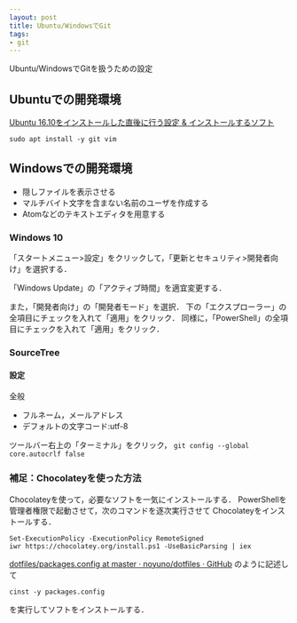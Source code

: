 ```yaml
---
layout: post
title: Ubuntu/WindowsでGit
tags:
- git
---
```


Ubuntu/WindowsでGitを扱うための設定

## Ubuntuでの開発環境

[Ubuntu 16.10をインストールした直後に行う設定 & インストールするソフト](http://sicklylife.at-ninja.jp/memo/ubuntu1610/settings.html)

```
sudo apt install -y git vim
```

## Windowsでの開発環境

- 隠しファイルを表示させる
- マルチバイト文字を含まない名前のユーザを作成する
- Atomなどのテキストエディタを用意する

### Windows 10

「スタートメニュー>設定」をクリックして，「更新とセキュリティ>開発者向け」を選択する．

「Windows Update」の「アクティブ時間」を適宜変更する．

また，「開発者向け」の「開発者モード」を選択．
下の「エクスプローラー」の全項目にチェックを入れて「適用」をクリック．
同様に，「PowerShell」の全項目にチェックを入れて「適用」をクリック．

### SourceTree

#### 設定

全般

- フルネーム，メールアドレス
- デフォルトの文字コード:utf-8

ツールバー右上の「ターミナル」をクリック，
`git config --global core.autocrlf false`

### 補足：Chocolateyを使った方法

Chocolateyを使って，必要なソフトを一気にインストールする．
PowerShellを管理者権限で起動させて，次のコマンドを逐次実行させて
Chocolateyをインストールする．

```
Set-ExecutionPolicy -ExecutionPolicy RemoteSigned
iwr https://chocolatey.org/install.ps1 -UseBasicParsing | iex
```

[dotfiles/packages.config at master · noyuno/dotfiles · GitHub](https://github.com/noyuno/dotfiles/blob/master/windows/packages.config)
のように記述して

```
cinst -y packages.config
```

を実行してソフトをインストールする．

